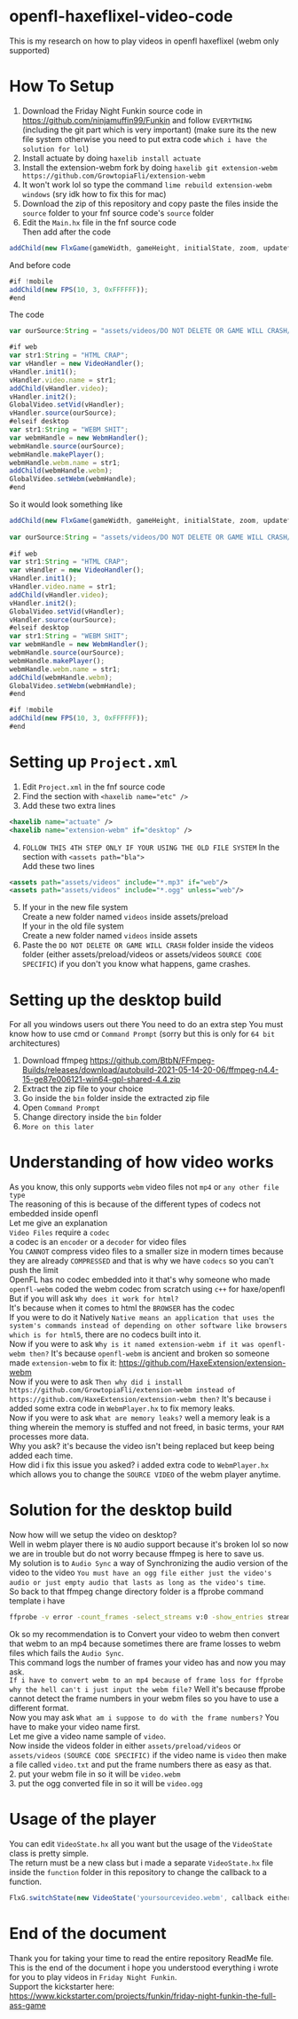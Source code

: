 # openfl-haxeflixel-video-code
This is my research on how to play videos in openfl haxeflixel (webm only supported)
# How To Setup
1. Download the Friday Night Funkin source code in https://github.com/ninjamuffin99/Funkin and follow `EVERYTHING` (including the git part which is very important) (make sure its the new file system otherwise you need to put extra code `which i have the solution for lol`)
2. Install actuate by doing `haxelib install actuate`
3. Install the extension-webm fork by doing `haxelib git extension-webm https://github.com/GrowtopiaFli/extension-webm`
4. It won't work lol so type the command `lime rebuild extension-webm windows`
(sry idk how to fix this for mac)
5. Download the zip of this repository and copy paste the files inside the `source` folder to your fnf source code's `source` folder
6. Edit the `Main.hx` file in the fnf source code \
Then add after the code
```js
addChild(new FlxGame(gameWidth, gameHeight, initialState, zoom, updateframerate, drawframerate, skipSplash, startFullscreen));
```
And before code
```js
#if !mobile
addChild(new FPS(10, 3, 0xFFFFFF));
#end
```
The code
```js
var ourSource:String = "assets/videos/DO NOT DELETE OR GAME WILL CRASH/dontDelete.webm";

#if web
var str1:String = "HTML CRAP";
var vHandler = new VideoHandler();
vHandler.init1();
vHandler.video.name = str1;
addChild(vHandler.video);
vHandler.init2();
GlobalVideo.setVid(vHandler);
vHandler.source(ourSource);
#elseif desktop
var str1:String = "WEBM SHIT"; 
var webmHandle = new WebmHandler();
webmHandle.source(ourSource);
webmHandle.makePlayer();
webmHandle.webm.name = str1;
addChild(webmHandle.webm);
GlobalVideo.setWebm(webmHandle);
#end
```
So it would look something like
```js
addChild(new FlxGame(gameWidth, gameHeight, initialState, zoom, updateframerate, drawframerate, skipSplash, startFullscreen));
		
var ourSource:String = "assets/videos/DO NOT DELETE OR GAME WILL CRASH/dontDelete.webm";
		
#if web
var str1:String = "HTML CRAP";
var vHandler = new VideoHandler();
vHandler.init1();
vHandler.video.name = str1;
addChild(vHandler.video);
vHandler.init2();
GlobalVideo.setVid(vHandler);
vHandler.source(ourSource);
#elseif desktop
var str1:String = "WEBM SHIT"; 
var webmHandle = new WebmHandler();
webmHandle.source(ourSource);
webmHandle.makePlayer();
webmHandle.webm.name = str1;
addChild(webmHandle.webm);
GlobalVideo.setWebm(webmHandle);
#end

#if !mobile
addChild(new FPS(10, 3, 0xFFFFFF));
#end
```
# Setting up `Project.xml`
1. Edit `Project.xml` in the fnf source code
2. Find the section with `<haxelib name="etc" />`
3. Add these two extra lines
```xml
<haxelib name="actuate" />
<haxelib name="extension-webm" if="desktop" />
```
4. `FOLLOW THIS 4TH STEP ONLY IF YOUR USING THE OLD FILE SYSTEM`
In the section with `<assets path="bla">` \
Add these two lines
```xml
<assets path="assets/videos" include="*.mp3" if="web"/>
<assets path="assets/videos" include="*.ogg" unless="web"/>
```
5. If your in the new file system \
Create a new folder named `videos` inside assets/preload \
If your in the old file system \
Create a new folder named `videos` inside assets
6. Paste the `DO NOT DELETE OR GAME WILL CRASH` folder inside the videos folder (either assets/preload/videos or assets/videos `SOURCE CODE SPECIFIC`) if you don't you know what happens, game crashes.
# Setting up the desktop build
For all you windows users out there
You need to do an extra step
You must know how to use cmd or `Command Prompt`
(sorry but this is only for `64 bit` architectures)
1. Download ffmpeg
https://github.com/BtbN/FFmpeg-Builds/releases/download/autobuild-2021-05-14-20-06/ffmpeg-n4.4-15-ge87e006121-win64-gpl-shared-4.4.zip
2. Extract the zip file to your choice
3. Go inside the `bin` folder inside the extracted zip file
4. Open `Command Prompt`
5. Change directory inside the `bin` folder
6. `More on this later`
# Understanding of how video works
As you know, this only supports `webm` video files not `mp4` or `any other file type` \
The reasoning of this is because of the different types of codecs not embedded inside openfl \
Let me give an explanation \
`Video Files` require a `codec` \
a codec is an `encoder` or a `decoder` for video files \
You `CANNOT` compress video files to a smaller size in modern times because they are already `COMPRESSED` and that is why we have `codecs` so you can't push the limit \
OpenFL has no codec embedded into it that's why someone who made `openfl-webm` coded the webm codec from scratch using `c++` for haxe/openfl \
But if you will ask `Why does it work for html?` \
It's because when it comes to html the `BROWSER` has the codec \
If you were to do it Natively `Native means an application that uses the system's commands instead of depending on other software like browsers which is for html5`, there are no codecs built into it. \
Now if you were to ask `Why is it named extension-webm if it was openfl-webm then?` It's because `openfl-webm` is ancient and broken so someone made `extension-webm` to fix it: https://github.com/HaxeExtension/extension-webm \
Now if you were to ask `Then why did i install https://github.com/GrowtopiaFli/extension-webm instead of https://github.com/HaxeExtension/extension-webm then?` It's because i added some extra code in `WebmPlayer.hx` to fix memory leaks. \
Now if you were to ask `What are memory leaks?` well a memory leak is a thing wherein the memory is stuffed and not freed, in basic terms, your `RAM` processes more data. \
Why you ask? it's because the video isn't being replaced but keep being added each time. \
How did i fix this issue you asked? i added extra code to `WebmPlayer.hx` which allows you to change the `SOURCE VIDEO` of the webm player anytime.
# Solution for the desktop build
Now how will we setup the video on desktop? \
Well in webm player there is `NO` audio support because it's broken lol so now we are in trouble but do not worry because ffmpeg is here to save us. \
My solution is to `Audio Sync` a way of Synchronizing the audio version of the video to the video `You must have an ogg file either just the video's audio or just empty audio that lasts as long as the video's time`. \
So back to that ffmpeg change directory folder is a ffprobe command template i have
```cmd
ffprobe -v error -count_frames -select_streams v:0 -show_entries stream=nb_read_frames -of default=nokey=1:noprint_wrappers=1 "yourvideo.mp4"
```
Ok so my recommendation is to Convert your video to webm then convert that webm to an mp4 because sometimes there are frame losses to webm files which fails the `Audio Sync`. \
This command logs the number of frames your video has and now you may ask. \
`If i have to convert webm to an mp4 because of frame loss for ffprobe why the hell can't i just input the webm file?` Well it's because ffprobe cannot detect the frame numbers in your webm files so you have to use a different format. \
Now you may ask `What am i suppose to do with the frame numbers?` You have to make your video name first. \
Let me give a video name sample of `video`. \
Now inside the videos folder in either `assets/preload/videos` or `assets/videos` `(SOURCE CODE SPECIFIC)` if the video name is `video` then make a file called `video.txt` and put the frame numbers there as easy as that. \
2. put your webm file in so it will be `video.webm` \
3. put the ogg converted file in so it will be `video.ogg`
# Usage of the player
You can edit `VideoState.hx` all you want but the usage of the `VideoState` class is pretty simple. \
The return must be a new class but i made a separate `VideoState.hx` file inside the `function` folder in this repository to change the callback to a function.
```js
FlxG.switchState(new VideoState('yoursourcevideo.webm', callback either new YourClass() or function() { Code here }));
```
# End of the document
Thank you for taking your time to read the entire repository ReadMe file. \
This is the end of the document i hope you understood everything i wrote for you to play videos in `Friday Night Funkin`. \
Support the kickstarter here: https://www.kickstarter.com/projects/funkin/friday-night-funkin-the-full-ass-game
